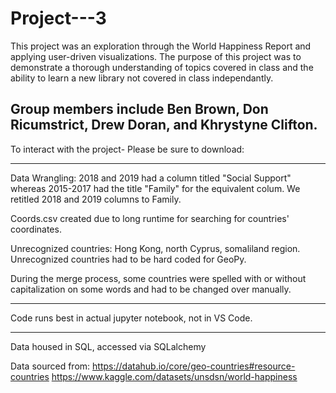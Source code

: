 # Project---3
This project was an exploration through the World Happiness Report and applying user-driven visualizations.
The purpose of this project was to demonstrate a thorough understanding of topics covered in class and the 
ability to learn a new library not covered in class independantly.

Group members include Ben Brown, Don Ricumstrict, Drew Doran, and Khrystyne Clifton.
----------------------------------------------------------------------------------------------------------------
To interact with the project-
Please be sure to download:







----------------------------------------------------------------------------------------------------------------
Data Wrangling:
2018 and 2019 had a column titled "Social Support" whereas 2015-2017 had the title "Family" for the equivalent
colum.
We retitled 2018 and 2019 columns to Family.

Coords.csv created due to long runtime for searching for countries' coordinates.

Unrecognized countries: Hong Kong, north Cyprus, somaliland region.
Unrecognized countries had to be hard coded for GeoPy.

During the merge process, some countries were spelled with or without capitalization on some words and had to be
changed over manually.

----------------------------------------------------------------------------------------------------------------
Code runs best in actual jupyter notebook, not in VS Code.






----------------------------------------------------------------------------------------------------------------
Data housed in SQL, accessed via SQLalchemy

Data sourced from:
https://datahub.io/core/geo-countries#resource-countries
https://www.kaggle.com/datasets/unsdsn/world-happiness
